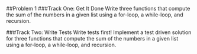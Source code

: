 ##Problem 1
###Track One: Get It Done
Write three functions that compute the sum of the numbers in a given list using a for-loop, a while-loop, and recursion.

###Track Two: Write Tests
Write tests first! Implement a test driven solution for three functions that compute the sum of the numbers in a given list using a for-loop, a while-loop, and recursion.